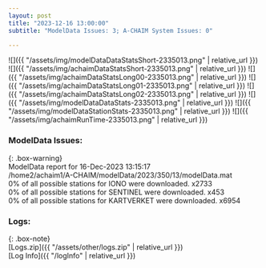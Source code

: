 ```yaml
---
layout: post
title: "2023-12-16 13:00:00"
subtitle: "ModelData Issues: 3; A-CHAIM System Issues: 0"

---
```


![]({{ "/assets/img/modelDataDataStatsShort-2335013.png" | relative_url }})
![]({{ "/assets/img/achaimDataStatsShort-2335013.png" | relative_url }})
![]({{ "/assets/img/achaimDataStatsLong00-2335013.png" | relative_url }})
![]({{ "/assets/img/achaimDataStatsLong01-2335013.png" | relative_url }})
![]({{ "/assets/img/achaimDataStatsLong02-2335013.png" | relative_url }})
![]({{ "/assets/img/modelDataDataStats-2335013.png" | relative_url }})
![]({{ "/assets/img/modelDataStationStats-2335013.png" | relative_url }})
![]({{ "/assets/img/achaimRunTime-2335013.png" | relative_url }})


### ModelData Issues:  
  
{: .box-warning}  
 ModelData report for 16-Dec-2023 13:15:17   
 /home2/achaim1/A-CHAIM/modelData/2023/350/13/modelData.mat   
 0% of all possible stations for IONO were downloaded. x2733   
 0% of all possible stations for SENTINEL were downloaded. x453   
 0% of all possible stations for KARTVERKET were downloaded. x6954   
  


### Logs:  
  
{: .box-note}  
[Logs.zip]({{ "/assets/other/logs.zip" | relative_url }})  
[Log Info]({{ "/logInfo" | relative_url }})  
